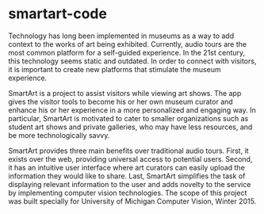 # smartart-code
Technology has long been implemented in museums as a way to add context to the works of art being exhibited. Currently, audio tours are the most common platform for a self-guided experience. In the 21st century, this technology seems static and outdated. In order to connect with visitors, it is important to create new platforms that stimulate the museum experience.

SmartArt is a project to assist visitors while viewing art shows. The app gives the visitor tools to become his or her own museum curator and enhance his or her experience in a more personalized and engaging way. In particular, SmartArt is motivated to cater to smaller organizations such as student art shows and private galleries, who may have less resources, and be more technologically savvy.

SmartArt provides three main benefits over traditional audio tours. First, it exists over the web, providing universal access to potential users. Second, it has an intuitive user interface where art curators can easily upload the information they would like to share. Last, SmartArt simplifies the task of displaying relevant information to the user and adds novelty to the service by implementing computer vision technologies. The scope of this project was built specially for University of Michigan Computer Vision, Winter 2015.
